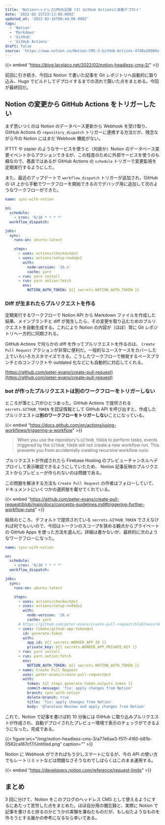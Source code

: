 ```yaml
---
title: 'NotionヘッドレスCMS化記録 (3) GitHub Actionsと自動デプロイ'
date: '2022-02-15T23:13:00.000Z'
updated_at: '2022-02-16T00:44:00.000Z'
tags:
  - 'Notion'
  - 'Markdown'
  - 'GitHub'
  - 'GitHub Actions'
draft: false
source: 'https://www.notion.so/Notion-CMS-3-GitHub-Actions-47d8a28980af4cd7a9432091d4335b30'
---
```


{{< embed "https://blog.lacolaco.net/2022/02/notion-headless-cms-2/" >}}

前回に引き続き、今回は Notion で書いた記事を Git レポジトリへ自動的に取り込み、Hugo でビルドしてデプロイするまでの流れで躓いた点をまとめる。今回が最終回だ。

## Notion の変更から GitHub Actions をトリガーしたい

まず思いつくのは Notion のデータベース更新から Webhook を受け取り、GitHub Actions の `repository_dispatch` トリガーに連携する方法だが、残念ながら今の Notion にはまだ Webhook 機能がない。

IFTTT や zapier のようなサービスを使うと（何故か）Notion のデータベース変更イベントからアクションできるが、この程度のために外部サービスを使うのも癪なので、愚直ではあるが GitHub Actions の `schedule` トリガーで変更監視を定期実行するようにした。

また、最近のアップデートで `workflow_dispatch` トリガーが追加され、GitHub の UI 上から手動でワークフローを開始できるのでデバッグ用に追加して次のようなワークフローができた。

```yaml
name: sync-with-notion

on:
  schedule:
    - cron: '0/10 * * * *'
  workflow_dispatch:

jobs:
  sync:
    runs-on: ubuntu-latest

    steps:
      - uses: actions/checkout@v2
      - uses: actions/setup-node@v2
        with:
          node-version: '16.x'
          cache: yarn
      - run: yarn install
      - run: yarn notion:fetch
        env:
          NOTION_AUTH_TOKEN: ${{ secrets.NOTION_AUTH_TOKEN }}
```

### DIff が生まれたらプルリクエストを作る

定期実行するワークフローで Notion API から Markdown ファイルを作成した結果、メインブランチと diff が発生したら、その変更を取り込むためのプルリクエストを自動生成する。これにより Notion の内容が（ほぼ）常に Git レポジトリへ一方的に同期される。

GitHub Actions で何らかの diff を作ってプルリクエストを作るのは、 `Create Pull Request` アクションが非常に便利だ。一般的なユースケースをカバーした上でいろいろカスタマイズできる。こうしたワークフローで頻発するベースブランチとのコンフリクトや outdated 化などにも自動的に対応してくれる。

[https://github.com/peter-evans/create-pull-request](https://github.com/peter-evans/create-pull-request)

### bot が作ったプルリクエストは別のワークフローをトリガーしない

ところが落とし穴がひとつあった。GitHub Actions で提供される `secrets.GITHUB_TOKEN` を認証情報として GitHub API を呼び出すと、作成したプルリクエストは**別のワークフローをトリガーしない**ことになっている。

{{< embed "https://docs.github.com/en/actions/using-workflows/triggering-a-workflow" >}}

> When you use the repository's `GITHUB_TOKEN` to perform tasks, events triggered by the `GITHUB_TOKEN` will not create a new workflow run. This prevents you from accidentally creating recursive workflow runs.

プルリクエストが作成されたら Firebase Hosting のプレビューチャンネルへデプロイして表示確認できるようにしていたため、 Notion 記事反映のプルリクエストからプレビューが作られないのは問題である。

この問題を解決する方法も `Create Pull Request` の作者はフォローしていて、ドキュメントにいくつかの選択肢を載せてくれている。

{{< embed "https://github.com/peter-evans/create-pull-request/blob/main/docs/concepts-guidelines.md#triggering-further-workflow-runs" >}}

結局のところ、デフォルトで提供されている `secrets.GITHUB_TOKEN` でさえなければ何でもいいので、今回はトークンのスコープを狭める観点からプライベートの GitHub Apps を使った方法を選んだ。詳細は書かないが、最終的に次のようなワークフローになった。

```yaml
name: sync-with-notion

on:
  schedule:
    - cron: '0/10 * * * *'
  workflow_dispatch:

jobs:
  sync:
    runs-on: ubuntu-latest

    steps:
      - uses: actions/checkout@v2
      - uses: actions/setup-node@v2
        with:
          node-version: '16.x'
          cache: yarn
      # https://github.com/peter-evans/create-pull-request/blob/main/docs/concepts-guidelines.md#authenticating-with-github-app-generated-tokens
      - uses: tibdex/github-app-token@v1
        id: generate-token
        with:
          app_id: ${{ secrets.WORKER_APP_ID }}
          private_key: ${{ secrets.WORKER_APP_PRIVATE_KEY }}
      - run: yarn install
      - run: yarn notion:fetch
        env:
          NOTION_AUTH_TOKEN: ${{ secrets.NOTION_AUTH_TOKEN }}
      - name: Create Pull Request
        uses: peter-evans/create-pull-request@v3
        with:
          token: ${{ steps.generate-token.outputs.token }}
          commit-message: 'fix: apply changes from Notion'
          branch: sync-with-notion
          delete-branch: true
          title: 'fix: apply changes from Notion'
          body: '@lacolaco Review and apply changes from Notion'
```

これで、Notion で記事を書けば約 10 分後には GitHub に取り込みプルリクエストが作成され、自動デプロイされたプレビュー環境で表示のチェックができるようになった。完成である。

{{< figure src="/img/notion-headless-cms-3/a77e6ae3-f511-4160-b81b-0582ca167cf7/Untitled.png" caption="" >}}

Notion に Webhook ができればもう少しスマートになるが、今の API の使い方でもレートリミットなどは問題なさそうなのでしばらくはこのまま運用する。

{{< embed "https://developers.notion.com/reference/request-limits" >}}

## まとめ

3 回に分けて、Notion をこのブログのヘッドレス CMS として使えるようにするにあたって苦労した点をまとめた。ほぼ自分用の備忘録と、実際に Notion で記事を書けると捗るのかどうかの実験を兼ねたものだが、もし似たようなものを作ろうとする誰かの参考になるなら幸いである。
